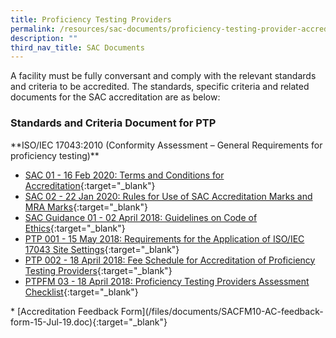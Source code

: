 ```yaml
---
title: Proficiency Testing Providers
permalink: /resources/sac-documents/proficiency-testing-provider-accreditation/
description: ""
third_nav_title: SAC Documents
---
```

A facility must be fully conversant and comply with the relevant standards and criteria to be accredited. The standards, specific criteria and related documents for the SAC accreditation are as below:

### Standards and Criteria Document for PTP
\*\*ISO/IEC 17043:2010 (Conformity Assessment – General Requirements for proficiency testing)\*\*

<!-- COMMENT: The {:target="\_blank"} syntax at the end of the Markdown document links is used to open the document in a new window tab -->
* [SAC 01 - 16 Feb 2020: Terms and Conditions for Accreditation](/files/Documents/Laboratory%20Accreditation/SAC-01-16Feb2020.pdf){:target="\_blank"}
* [SAC 02 - 22 Jan 2020: Rules for Use of SAC Accreditation Marks and MRA Marks](/files/Documents/Laboratory%20Accreditation/SAC-02-22-Jan-20.pdf){:target="\_blank"}
* [SAC Guidance 01 - 02 April 2018: Guidelines on Code of Ethics](/files/Documents/SAC-Guidance-01-Guidelines-on-Code-of-Ethics-(02-April-2018).pdf){:target="\_blank"}
* [PTP 001 - 15 May 2018: Requirements for the Application of ISO/IEC 17043 Site Settings](/files/Documents/proficiency-testing-providers/PTP-001-15-May-18.pdf){:target="\_blank"}
* [PTP 002 - 18 April 2018: Fee Schedule for Accreditation of Proficiency Testing Providers](/files/Documents/proficiency-testing-providers/PTP-002-(18-April-2018).pdf){:target="\_blank"}
* [PTPFM 03 - 18 April 2018: Proficiency Testing Providers Assessment Checklist](/files/Documents/proficiency-testing-providers/PTPFM03-(18-April-2018).docx){:target="\_blank"}

\* \[Accreditation Feedback Form\](/files/documents/SACFM10-AC-feedback-form-15-Jul-19.doc){:target="\_blank"}